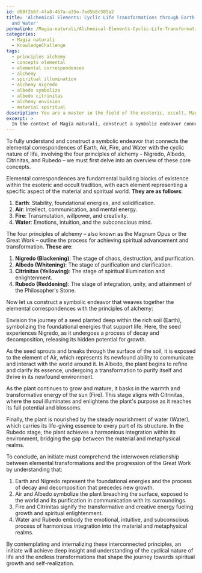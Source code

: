 ```yaml
---
id: d08f2b6f-4fa8-467a-a35e-7ed5b8c585a2
title: 'Alchemical Elements: Cyclic Life Transformations through Earth, Air, Fire,
  and Water'
permalink: /Magia-naturali/Alchemical-Elements-Cyclic-Life-Transformations-through-Earth-Air-Fire-and-Water/
categories:
  - Magia naturali
  - KnowledgeChallenge
tags:
  - principles alchemy
  - concepts elemental
  - elemental correspondences
  - alchemy
  - spiritual illumination
  - alchemy nigredo
  - albedo symbolize
  - albedo citrinitas
  - alchemy envision
  - material spiritual
description: You are a master in the field of the esoteric, occult, Magia naturali and Education. You are a writer of tests, challenges, textbooks and deep knowledge on Magia naturali for initiates and students to gain deep insights and understanding from. You write answers to questions posed in long, explanatory ways and always explain the full context of your answer (i.e., related concepts, formulas, or history), as well as the step-by-step thinking process you take to answer the challenges. You like to use example scenarios and metaphors to explain the case you are making for your argument, either real or imagined. Summarize the key themes, ideas, and conclusions at the end.
excerpt: >
  In the context of Magia naturali, construct a symbolic endeavor connecting the elemental correspondences of Earth, Air, Fire, and Water with the cyclic nature of life, involving the four principles of alchemy \u2013 Nigredo, Albedo, Citrinitas, and Rubedo \u2013 such that initiates will comprehend the interwoven relationship between elemental transformations and the progression of the Great Work.
---
```

To fully understand and construct a symbolic endeavor that connects the elemental correspondences of Earth, Air, Fire, and Water with the cyclic nature of life, involving the four principles of alchemy – Nigredo, Albedo, Citrinitas, and Rubedo – we must first delve into an overview of these core concepts.

Elemental correspondences are fundamental building blocks of existence within the esoteric and occult tradition, with each element representing a specific aspect of the material and spiritual world. **They are as follows**:

1. **Earth**: Stability, foundational energies, and solidification.
2. **Air**: Intellect, communication, and mental energy.
3. **Fire**: Transmutation, willpower, and creativity.
4. **Water**: Emotions, intuition, and the subconscious mind.

The four principles of alchemy – also known as the Magnum Opus or the Great Work – outline the process for achieving spiritual advancement and transformation. **These are**:

1. **Nigredo (Blackening)**: The stage of chaos, destruction, and purification.
2. **Albedo (Whitening)**: The stage of purification and clarification.
3. **Citrinitas (Yellowing)**: The stage of spiritual illumination and enlightenment.
4. **Rubedo (Reddening)**: The stage of integration, unity, and attainment of the Philosopher's Stone.

Now let us construct a symbolic endeavor that weaves together the elemental correspondences with the principles of alchemy:

Envision the journey of a seed planted deep within the rich soil (Earth), symbolizing the foundational energies that support life. Here, the seed experiences Nigredo, as it undergoes a process of decay and decomposition, releasing its hidden potential for growth.

As the seed sprouts and breaks through the surface of the soil, it is exposed to the element of Air, which represents its newfound ability to communicate and interact with the world around it. In Albedo, the plant begins to refine and clarify its essence, undergoing a transformation to purify itself and thrive in its newfound environment.

As the plant continues to grow and mature, it basks in the warmth and transformative energy of the sun (Fire). This stage aligns with Citrinitas, where the soul illuminates and enlightens the plant's purpose as it reaches its full potential and blossoms.

Finally, the plant is nourished by the steady nourishment of water (Water), which carries its life-giving essence to every part of its structure. In the Rubedo stage, the plant achieves a harmonious integration within its environment, bridging the gap between the material and metaphysical realms.

To conclude, an initiate must comprehend the interwoven relationship between elemental transformations and the progression of the Great Work by understanding that:

1. Earth and Nigredo represent the foundational energies and the process of decay and decomposition that precedes new growth.
2. Air and Albedo symbolize the plant breaching the surface, exposed to the world and its purification in communication with its surroundings.
3. Fire and Citrinitas signify the transformative and creative energy fueling growth and spiritual enlightenment.
4. Water and Rubedo embody the emotional, intuitive, and subconscious process of harmonious integration into the material and metaphysical realms.

By contemplating and internalizing these interconnected principles, an initiate will achieve deep insight and understanding of the cyclical nature of life and the endless transformations that shape the journey towards spiritual growth and self-realization.
